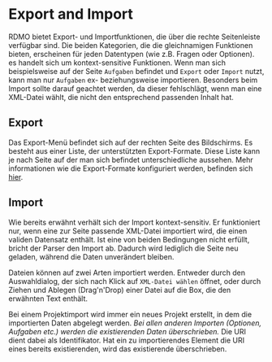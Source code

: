 # Export and Import

RDMO bietet Export- und Importfunktionen, die über die rechte Seitenleiste verfügbar sind. Die beiden Kategorien, die die gleichnamigen Funktionen bieten, erscheinen für jeden Datentypen (wie z.B. Fragen oder Optionen). es handelt sich um kontext-sensitive Funktionen. Wenn man sich beispielsweise auf der Seite `Aufgaben` befindet und `Export` oder `Import` nutzt, kann man nur `Aufgaben` ex- beziehungsweise importieren. Besonders beim Import sollte darauf geachtet werden, da dieser fehlschlägt, wenn man eine XML-Datei wählt, die nicht den entsprechend passenden Inhalt hat.

## Export

Das Export-Menü befindet sich auf der rechten Seite des Bildschirms. Es besteht aus einer Liste, der unterstützten Export-Formate. Diese Liste kann je nach Seite auf der man sich befindet unterschiedliche aussehen. Mehr informationen wie die Export-Formate konfiguriert werden, befinden sich [hier](../../configuration/export-formats.html).

## Import

Wie bereits erwähnt verhält sich der Import kontext-sensitiv. Er funktioniert nur, wenn eine zur Seite passende XML-Datei importiert wird, die einen validen Datensatz enthält. Ist eine von beiden Bedingungen nicht erfüllt, bricht der Parser den Import ab. Dadurch wird lediglich die Seite neu geladen, während die Daten unverändert bleiben.

Dateien können auf zwei Arten importiert werden. Entweder durch den Auswahldialog, der sich nach Klick auf `XML-Datei wählen` öffnet, oder durch Ziehen und Ablegen (Drag'n'Drop) einer Datei auf die Box, die den erwähnten Text enthält.

Bei einem Projektimport wird immer ein neues Projekt erstellt, in dem die importierten Daten abgelegt werden. *Bei allen anderen Importen (Optionen, Aufgaben etc.) werden die existierenden Daten überschrieben.* Die URI dient dabei als Identifikator. Hat ein zu importierendes Element die URI eines bereits existierenden, wird das existierende überschrieben.
